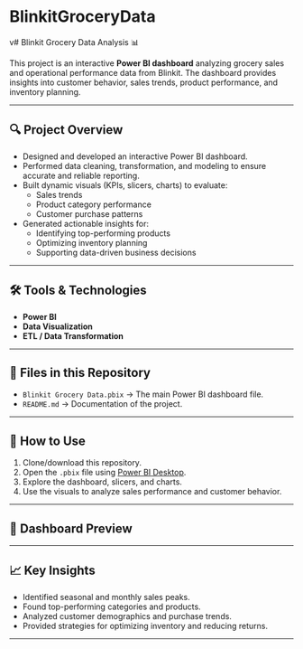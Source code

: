 # BlinkitGroceryData
v# Blinkit Grocery Data Analysis 📊

This project is an interactive **Power BI dashboard** analyzing grocery sales and operational performance data from Blinkit. The dashboard provides insights into customer behavior, sales trends, product performance, and inventory planning.

---

## 🔍 Project Overview
- Designed and developed an interactive Power BI dashboard.
- Performed data cleaning, transformation, and modeling to ensure accurate and reliable reporting.
- Built dynamic visuals (KPIs, slicers, charts) to evaluate:
  - Sales trends
  - Product category performance
  - Customer purchase patterns
- Generated actionable insights for:
  - Identifying top-performing products
  - Optimizing inventory planning
  - Supporting data-driven business decisions

---

## 🛠️ Tools & Technologies
- **Power BI**
- **Data Visualization**
- **ETL / Data Transformation**

---

## 📂 Files in this Repository
- `Blinkit Grocery Data.pbix` → The main Power BI dashboard file.
- `README.md` → Documentation of the project.

---

## 🚀 How to Use
1. Clone/download this repository.
2. Open the `.pbix` file using [Power BI Desktop](https://powerbi.microsoft.com/desktop/).
3. Explore the dashboard, slicers, and charts.
4. Use the visuals to analyze sales performance and customer behavior.

---

## 📸 Dashboard Preview

---

## 📈 Key Insights
- Identified seasonal and monthly sales peaks.
- Found top-performing categories and products.
- Analyzed customer demographics and purchase trends.
- Provided strategies for optimizing inventory and reducing returns.

---
